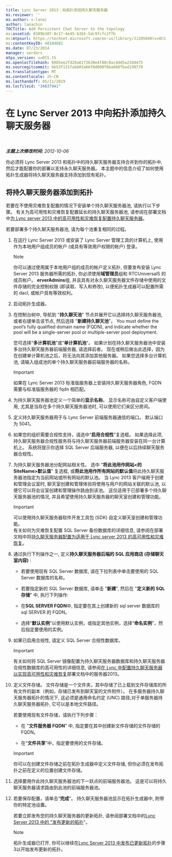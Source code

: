```yaml
---
title: Lync Server 2013：向拓扑添加持久聊天服务器
ms.reviewer: ''
ms.author: v-lanac
author: lanachin
TOCTitle: Add Persistent Chat Server to the topology
ms:assetid: 8389b307-8c17-4e45-b3b5-5dc9fcfc2ffb
ms:mtpsurl: https://technet.microsoft.com/en-us/library/JJ205049(v=OCS.15)
ms:contentKeyID: 48184682
ms.date: 07/23/2014
manager: serdars
mtps_version: v=OCS.15
ms.openlocfilehash: 8985ee2fd28a81f3630e4f80c0ac4dd5a23d4475
ms.sourcegitcommit: bb53f131fabb03a66f0d000f8ba668fbad190778
ms.translationtype: MT
ms.contentlocale: zh-CN
ms.lasthandoff: 05/11/2019
ms.locfileid: "34837941"
---
```

<div data-xmlns="http://www.w3.org/1999/xhtml">

<div class="topic" data-xmlns="http://www.w3.org/1999/xhtml" data-msxsl="urn:schemas-microsoft-com:xslt" data-cs="http://msdn.microsoft.com/en-us/">

<div data-asp="http://msdn2.microsoft.com/asp">

# <a name="add-persistent-chat-server-to-the-topology-in-lync-server-2013"></a>在 Lync Server 2013 中向拓扑添加持久聊天服务器

</div>

<div id="mainSection">

<div id="mainBody">

<span> </span>

_**主题上次修改时间:** 2012-10-06_

你必须将 Lync Server 2013 和拓扑中的持久聊天服务器支持合并到你的拓扑中, 然后才能配置你的部署以支持永久聊天服务器。 本主题中的信息介绍了如何使用拓扑生成器将持久聊天服务器支持添加到现有拓扑。

<div>

## <a name="to-add-persistent-chat-server-to-a-topology"></a>将持久聊天服务器添加到拓扑

若要在不使用灾难恢复配置的情况下安装单个持久聊天服务器池, 请执行以下步骤。 有关为高可用性和灾难恢复配置延长的持久聊天服务器池, 请参阅在部署文档中[为 Lync server 2013 中的高可用性和灾难恢复配置持久聊天服务器](lync-server-2013-configuring-persistent-chat-server-for-high-availability-and-disaster-recovery.md)。

若要部署多个持久聊天服务器池, 请为每个池重复相同的过程。

1.  在运行 Lync Server 2013 或安装了 Lync Server 管理工具的计算机上, 使用作为本地用户组成员的帐户 (或具有等效用户权限的帐户) 登录。
    
    <div>
    

    > [!NOTE]  
    > 你可以通过使用属于本地用户组的成员的帐户定义拓扑, 但要发布安装 Lync Server 2013 服务器所需的拓扑, 你必须使用<STRONG>域管理员</STRONG>组和 RTCUniversalS 的成员帐户。 <STRONG>erverAdmins</STRONG>组, 并且具有对永久聊天服务器文件存储中使用的文件存储的完全控制权限 (即读取、写入和修改), 以便拓扑生成器可以配置所需的 dacl, 或帐户具有等效权利。

    
    </div>

2.  启动拓扑生成器。

3.  在控制台树中, 导航到 "**持久聊天池**" 节点并展开它以选择持久聊天服务器池, 或者右键单击该节点, 然后选择 "**新建持久聊天池**"。 You must define the pool’s fully qualified domain name (FQDN), and indicate whether the pool will be a single-server pool or multiple-server pool deployment.
    
    您可选择“**多计算机池**”或“**单计算机池**”。 如果计划在持久聊天服务器池中安装多台持久聊天服务器前端服务器, 请选择前者。 现在或稍后做出此选择，因为在创建单计算机池之后，将无法向其添加其他服务器。 如果您选择多台计算机池, 请输入组成池的单个持久聊天服务器前端服务器的名称。
    
    <div>
    

    > [!IMPORTANT]  
    > 如果在 Lync Server 2013&nbsp;标准版服务器上安装持久聊天服务器角色, FQDN 需要与标准版服务器的 fqdn 相匹配。

    
    </div>

4.  为持久聊天服务器池定义一个简单的**显示名称**。 显示名称可由自定义客户端使用, 尤其是当存在多个持久聊天服务器池时, 可以使用它们来区分房间。

5.  定义持久聊天服务器用于与 Lync Server 前端服务器通信的端口。 默认端口为 5041。

6.  如果您的组织需要合规性支持，请选中“**启用合规性**”复选框。 如果选择此项, 持久聊天服务器合规性服务将与持久聊天服务器前端服务器安装在同一台计算机上。 系统将提示你选择 SQL Server 后端服务器, 以便在以后持续聊天服务器合规性。

7.  为持久聊天服务器池分配网站相关性。 选中 "**将此池用作网站\<的 SiteName\>默认值**" 复选框, 或**将此池用作所有网站的默认值**将此持久聊天服务器池指定为当前网站或所有网站的默认池。 当 Lync 2013 客户端用于创建和管理会议室时, 聊天室创建和管理体验将使用与用户的网站关联的默认池, 以便它可以将会议室创建和管理操作路由到该池。 这仅适用于已部署多个持久聊天服务器池的情况, 并且希望使用持久聊天服务器的聊天室创建和管理功能。
    
    <div>
    

    > [!IMPORTANT]  
    > 可以使用持久聊天服务器软件开发工具包 (SDK) 自定义聊天室创建和管理功能。<BR>有关如何为灾难恢复配置 SQL Server 备份数据库的详细信息, 请参阅在部署文档中将<A href="lync-server-2013-configuring-persistent-chat-server-for-high-availability-and-disaster-recovery.md">持久聊天服务器配置为适用于 Lync server 2013 的高可用性和灾难恢复</A>。

    
    </div>

8.  通过执行下列操作之一, 定义**持久聊天服务器后端的 SQL 应用商店 (存储聊天室内容)** :
    
      - 若要使用现有 SQL Server 数据库, 请在下拉列表中单击要使用的 SQL Server 数据库的名称。
    
      - 若要指定新的 SQL Server 数据库, 请单击 "**新建**", 然后在 "**定义新的 SQL 存储**" 中, 执行下列操作:
    
    <!-- end list -->
    
      - 在**SQL SERVER FQDN**中, 指定要在其上创建新的 sql server 数据库的 sql SERVER 的 FQDN。
    
      - 选择“**默认实例**”以使用默认实例，或指定其他实例，选择“**命名实例**”，然后指定要使用的实例。

9.  如果已启用合规性, 请定义 SQL Server 合规性数据库。
    
    <div>
    

    > [!IMPORTANT]  
    > 有关如何将 SQL Server 镜像配置为持久聊天服务器数据库和持久聊天服务器合规性数据库的高可用性的详细信息, 请参阅<A href="lync-server-2013-configuring-persistent-chat-server-for-high-availability-and-disaster-recovery.md">在 Lync 中配置持久聊天服务器以实现高可用性和灾难恢复</A>部署文档中的服务器2013。

    
    </div>

10. 定义文件存储。 文件存储是一个文件夹，其中存储了已上载到文件存储库的所有文件的副本（例如，存储已发布到聊天室的文件附件）。 在多服务器持久聊天服务器拓扑的情况下, 这必须是通用命名约定 (UNC) 路径;对于单服务器持久聊天服务器拓扑, 它可以是本地文件路径。
    
    若要使用现有文件存储，请执行下列步骤：
    
      - 在 "**文件服务器 FQDN**" 中, 指定要在其中创建新文件存储的文件存储的 FQDN。
    
      - 在“**文件共享**”中，指定要使用的文件存储。
    
    <div>
    

    > [!IMPORTANT]  
    > 你可以在创建文件存储之前在拓扑生成器中定义文件存储, 但你必须在发布拓扑之前在定义的位置创建文件存储。

    
    </div>

11. 选择要用作此持久聊天服务器池的下一跃点的前端服务器池。 这是可以将持久聊天服务器请求路由到此池的前端服务器池。

12. 若要保存配置，请单击“**完成**”。 持久聊天服务器池显示在拓扑生成器中, 附带你的特定池设置。
    
    若要立即发布您的持久聊天服务器的更新拓扑, 请参阅部署文档中的[Lync Server 2013 中的 "发布更新的拓扑](lync-server-2013-publish-the-updated-topology.md)"。
    
    <div>
    

    > [!NOTE]  
    > 拓扑生成器已打开, 你可以继续在<A href="lync-server-2013-publish-the-updated-topology.md">Lync Server 2013 中发布已更新拓扑</A>的步骤3以开始发布更新的拓扑。

    
    </div>

</div>

</div>

<span> </span>

</div>

</div>

</div>


